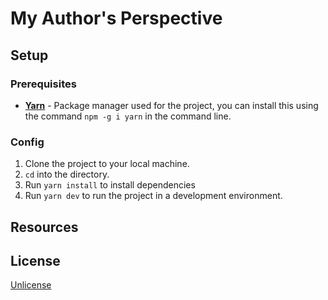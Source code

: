 # My Author's Perspective

## Setup

### Prerequisites

- [**Yarn**](https://yarnpkg.com/) - Package manager used for the project, you
  can install this using the command `npm -g i yarn` in the command line.

### Config

1. Clone the project to your local machine.
2. `cd` into the directory.
3. Run `yarn install` to install dependencies
4. Run `yarn dev` to run the project in a development environment.

## Resources

## License

[Unlicense](https://github.com/ethan123montera123/myauthorsperspective/blob/master/LICENSE)
